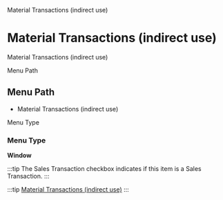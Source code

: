 
Material Transactions (indirect use)
# Material Transactions (indirect use)


Material Transactions (indirect use)

Menu Path
## Menu Path



- Material Transactions (indirect use)

Menu Type
### Menu Type

**Window**

:::tip
The Sales Transaction checkbox indicates if this item is a Sales Transaction.
:::

:::tip
[Material Transactions (indirect use)](functional-guide/window/window-material-transactions-indirect-use.md)
:::